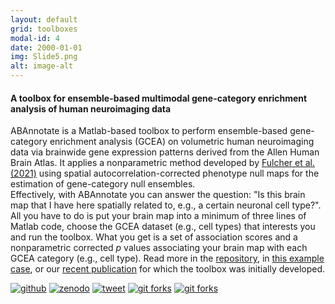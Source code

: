 ```yaml
---
layout: default
grid: toolboxes
modal-id: 4
date: 2000-01-01
img: Slide5.png
alt: image-alt
---
```


<script type='text/javascript' src='https://d1bxh8uas1mnw7.cloudfront.net/assets/embed.js'></script>

[pdfm]: https://img.shields.io/badge/PDF-Manuscript-brightgreen?style=flat-square#badge
[pdfs]: https://img.shields.io/badge/PDF-Supplement-brightgreen?style=flat-square#badge
[pre]: https://img.shields.io/badge/Link-Preprint-yellow?style=flat-square#badge
[zen]: https://img.shields.io/badge/Link-Zenodo-0475B6?style=flat-square#badge
[git]: https://img.shields.io/badge/Link-GitHub-black?style=flat-square#badge
[pub]: https://img.shields.io/badge/Link-Publisher-orange?style=flat-square#badge
[tw]: https://img.shields.io/badge/Link-Thread-1A8CD8?style=flat-square#badge

#### A toolbox for ensemble-based multimodal gene-category enrichment analysis of human neuroimaging data
 
ABAnnotate is a Matlab-based toolbox to perform ensemble-based gene-category enrichment analysis (GCEA) on volumetric human neuroimaging data via brainwide gene expression patterns derived from the Allen Human Brain Atlas. It applies a nonparametric method developed by [Fulcher et al. (2021)](https://doi.org/10.1038/s41467-021-22862-1) using spatial autocorrelation-corrected phenotype null maps for the estimation of gene-category null ensembles.  
Effectively, with ABAnnotate you can answer the question: "Is this brain map that I have here spatially related to, e.g., a certain neuronal cell type?". All you have to do is put your brain map into a minimum of three lines of Matlab code, choose the GCEA dataset (e.g., cell types) that interests you and run the toolbox. What you get is a set of association scores and a nonparametric corrected *p* values associating your brain map with each GCEA category (e.g., cell type). Read more in the [repository](https://github.com/LeonDLotter/ABAnnotate), in [this example case](https://github.com/LeonDLotter/ABAnnotate/blob/v0.1.0/example/example_pain.md), or our [recent publication](https://doi.org/10.1101/2022.07.26.501562) for which the toolbox was initially developed.

[![github][git]](https://github.com/LeonDLotter/ABAnnotate)
[![zenodo][zen]](https://doi.org/10.5281/zenodo.6463328)
[![tweet][tw]](https://twitter.com/LeonDLotter/status/1516430125142888467)
[![git forks](https://img.shields.io/github/forks/LeonDLotter/ABAnnotate.svg?style=social&label=Fork&maxAge=2592000#badge)](https://GitHub.com/LeonDLotter/JuSpyce/network/)
[![git forks](https://img.shields.io/github/stars/LeonDLotter/ABAnnotate.svg?style=social&label=Star&maxAge=2592000#badge)](https://GitHub.com/LeonDLotter/JuSpyce/stargazers/) 
